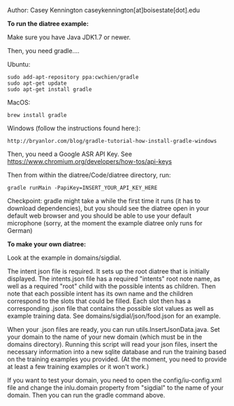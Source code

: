 Author: Casey Kennington caseykennington[at]boisestate[dot].edu


**To run the diatree example:**

Make sure you have Java JDK1.7 or newer.

Then, you need gradle....

Ubuntu: 

```
sudo add-apt-repository ppa:cwchien/gradle
sudo apt-get update
sudo apt-get install gradle
```

MacOS: 
```
brew install gradle
```

Windows (follow the instructions found here:):
```
http://bryanlor.com/blog/gradle-tutorial-how-install-gradle-windows
```

Then, you need a Google ASR API Key. See https://www.chromium.org/developers/how-tos/api-keys


Then from within the diatree/Code/diatree directory, run:
```
gradle runMain -PapiKey=INSERT_YOUR_API_KEY_HERE
```

Checkpoint: gradle might take a while the first time it runs (it has to download dependencies), but you should see the diatree open in your default web browser and you should be able to use your default microphone (sorry, at the moment the example diatree only runs for German)


**To make your own diatree:**

Look at the example in domains/sigdial. 

The intent json file is required. It sets up the root diatree that is initially displayed. The intents.json file has a required "intents" root note name, as well as a required "root" child with the possible intents as children. Then note that each possible intent has its own name and the children correspond to the slots that could be filled. Each slot then has a corresponding .json file that contains the possible slot values as well as example training data. See domains/sigdial/json/food.json for an example. 

When your .json files are ready, you can run utils.InsertJsonData.java. Set your domain to the name of your new domain (which must be in the domains directory). Running this script will read your json files, insert the necessary information into a new sqlite database and run the training based on the training examples you provided. (At the moment, you need to provide at least a few training examples or it won't work.)

If you want to test your domain, you need to open the config/iu-config.xml file and change the inlu.domain property from "sigdial" to the name of your domain. Then you can run the gradle command above.


